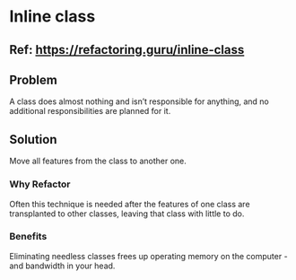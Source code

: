 # Inline class

## Ref: https://refactoring.guru/inline-class

## Problem 
A class does almost nothing and isn’t responsible for anything,
and no additional responsibilities are planned for it.

## Solution
Move all features from the class to another one.

### Why Refactor
Often this technique is needed after the features of one class are transplanted to other classes, leaving that class with little to do.

### Benefits
Eliminating needless classes frees up operating memory on the computer - and bandwidth in your head.

